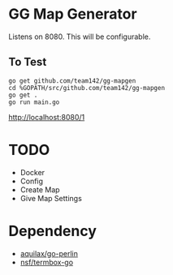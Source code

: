 # GG Map Generator


Listens on 8080. This will be configurable.

## To Test

```
go get github.com/team142/gg-mapgen
cd %GOPATH/src/github.com/team142/gg-mapgen
go get .
go run main.go
```

[http://localhost:8080/1](http://localhost:8080/1)

# TODO

+ Docker
+ Config
+ Create Map
+ Give Map Settings

# Dependency

+ [aquilax/go-perlin](github.com/aquilax/go-perlin)
+ [nsf/termbox-go](github.com/nsf/termbox-go)
